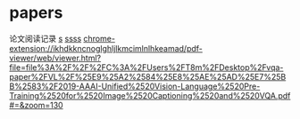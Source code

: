 # papers
论文阅读记录
[s](chrome-extension://ikhdkkncnoglghljlkmcimlnlhkeamad/pdf-viewer/web/viewer.html?file=file%3A%2F%2F%2FC%3A%2FUsers%2FT8m%2FDesktop%2Fvqa-paper%2FVL%2F%25E9%25A2%2584%25E8%25AE%25AD%25E7%25BB%2583%2F2019-AAAI-Unified%2520Vision-Language%2520Pre-Training%2520for%2520Image%2520Captioning%2520and%2520VQA.pdf#=&zoom=130)
[ssss](www.baidu.com)
<chrome-extension://ikhdkkncnoglghljlkmcimlnlhkeamad/pdf-viewer/web/viewer.html?file=file%3A%2F%2F%2FC%3A%2FUsers%2FT8m%2FDesktop%2Fvqa-paper%2FVL%2F%25E9%25A2%2584%25E8%25AE%25AD%25E7%25BB%2583%2F2019-AAAI-Unified%2520Vision-Language%2520Pre-Training%2520for%2520Image%2520Captioning%2520and%2520VQA.pdf#=&zoom=130>
